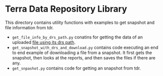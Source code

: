 # Terra Data Repository Library

 This directory contains utility functions with examples to get snapshot and file information from tdr.

- `get_file_info_by_drs_path.py` conatins for getting the data of an uploaded [file using its drs path](https://drshub.dsde-prod.broadinstitute.org/#/drsHub/resolveDrs).
- `get_snapshot_with_drs_and_download.py` contains code executing an end to end example of downloading a file from a snapshot. It first gets the snapshot, then looks at the reports, and then saves the files if there are
 any.
- `get_snpashot.py` contains code for getting an snapshot from tdr.

